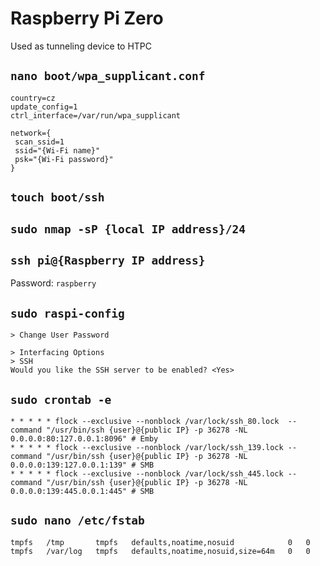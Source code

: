 # Raspberry Pi Zero

Used as tunneling device to HTPC


## `nano boot/wpa_supplicant.conf`

```
country=cz
update_config=1
ctrl_interface=/var/run/wpa_supplicant

network={
 scan_ssid=1
 ssid="{Wi-Fi name}"
 psk="{Wi-Fi password}"
}
```


## `touch boot/ssh`


## `sudo nmap -sP {local IP address}/24`


## `ssh pi@{Raspberry IP address}`

Password: `raspberry`


## `sudo raspi-config`

```
> Change User Password
```

```
> Interfacing Options
> SSH
Would you like the SSH server to be enabled? <Yes>
```


## `sudo crontab -e`

```
* * * * * flock --exclusive --nonblock /var/lock/ssh_80.lock  --command "/usr/bin/ssh {user}@{public IP} -p 36278 -NL 0.0.0.0:80:127.0.0.1:8096" # Emby
* * * * * flock --exclusive --nonblock /var/lock/ssh_139.lock --command "/usr/bin/ssh {user}@{public IP} -p 36278 -NL 0.0.0.0:139:127.0.0.1:139" # SMB
* * * * * flock --exclusive --nonblock /var/lock/ssh_445.lock --command "/usr/bin/ssh {user}@{public IP} -p 36278 -NL 0.0.0.0:139:445.0.0.1:445" # SMB
```

## `sudo nano /etc/fstab`

```
tmpfs   /tmp       tmpfs   defaults,noatime,nosuid            0   0
tmpfs   /var/log   tmpfs   defaults,noatime,nosuid,size=64m   0   0
```
